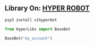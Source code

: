 ## Library On: [HYPER ROBOT](t.me/V1HyperBot)

```bash
pip3 install v1hyperbot
```

```python
from HyperLibs import BaseBot

BaseBot("my_account")
```
